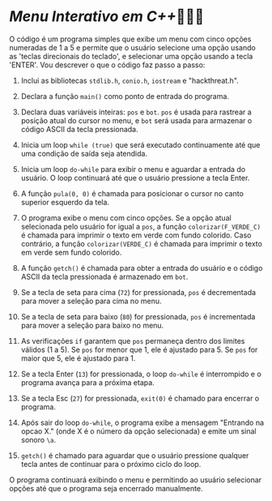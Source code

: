 # <i> Menu Interativo em C++</i>👨🏻‍💻

O código é um programa simples que exibe um menu com cinco opções numeradas de 1 a 5 e permite que o usuário selecione uma opção usando as 'teclas direcionais do teclado', e selecionar uma opção usando a tecla 'ENTER'. Vou descrever o que o código faz passo a passo:

1. Inclui as bibliotecas `stdlib.h`, `conio.h`, `iostream` e "hackthreat.h".

2. Declara a função `main()` como ponto de entrada do programa.

3. Declara duas variáveis inteiras: `pos` e `bot`. `pos` é usada para rastrear a posição atual do cursor no menu, e `bot` será usada para armazenar o código ASCII da tecla pressionada.

4. Inicia um loop `while (true)` que será executado continuamente até que uma condição de saída seja atendida.

5. Inicia um loop `do-while` para exibir o menu e aguardar a entrada do usuário. O loop continuará até que o usuário pressione a tecla Enter.

6. A função `pula(0, 0)` é chamada para posicionar o cursor no canto superior esquerdo da tela.

7. O programa exibe o menu com cinco opções. Se a opção atual selecionada pelo usuário for igual a `pos`, a função `colorizar(F_VERDE_C)` é chamada para imprimir o texto em verde com fundo colorido. Caso contrário, a função `colorizar(VERDE_C)` é chamada para imprimir o texto em verde sem fundo colorido.

8. A função `getch()` é chamada para obter a entrada do usuário e o código ASCII da tecla pressionada é armazenado em `bot`.

9. Se a tecla de seta para cima (`72`) for pressionada, `pos` é decrementada para mover a seleção para cima no menu.

10. Se a tecla de seta para baixo (`80`) for pressionada, `pos` é incrementada para mover a seleção para baixo no menu.

11. As verificações `if` garantem que `pos` permaneça dentro dos limites válidos (1 a 5). Se `pos` for menor que 1, ele é ajustado para 5. Se `pos` for maior que 5, ele é ajustado para 1.

12. Se a tecla Enter (`13`) for pressionada, o loop `do-while` é interrompido e o programa avança para a próxima etapa.

13. Se a tecla Esc (`27`) for pressionada, `exit(0)` é chamado para encerrar o programa.

14. Após sair do loop `do-while`, o programa exibe a mensagem "Entrando na opcao X." (onde X é o número da opção selecionada) e emite um sinal sonoro `\a`.

15. `getch()` é chamado para aguardar que o usuário pressione qualquer tecla antes de continuar para o próximo ciclo do loop.

O programa continuará exibindo o menu e permitindo ao usuário selecionar opções até que o programa seja encerrado manualmente.
